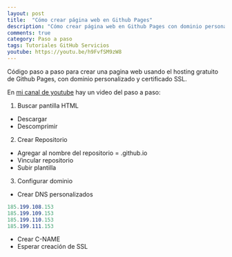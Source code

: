 ```yaml
---
layout: post
title:  "Cómo crear página web en Github Pages"
description: "Cómo crear página web en Github Pages con dominio personalizado"
comments: true
category: Paso a paso
tags: Tutoriales GitHub Servicios
youtube: https://youtu.be/h9FvfSM9zW8
---
```

Código paso a paso para crear una pagina web usando el hosting gratuito de Github Pages, con dominio personalizado y certificado SSL.

En <a target="_blank" href="{{ page.youtube }}">mi canal de youtube</a> hay un video del paso a paso:
 
1. Buscar pantilla HTML
- Descargar
- Descomprimir

2. Crear Repositorio
- Agregar al nombre del repositorio = .github.io
- Vincular repositorio
- Subir plantilla

3. Configurar dominio
- Crear DNS personalizados
```csharp
185.199.108.153
185.199.109.153
185.199.110.153
185.199.111.153
``` 
- Crear C-NAME
- Esperar creación de SSL

